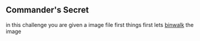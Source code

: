 ## Commander's Secret

in this challenge you are given a image file first things first lets [binwalk]() the image 
